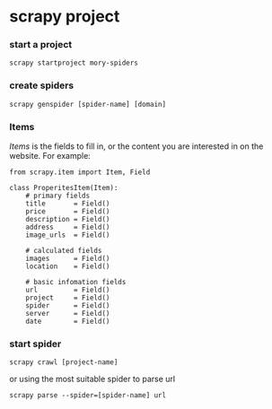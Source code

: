 # scrapy project


### start a project
```
scrapy startproject mory-spiders
```

### create spiders
```
scrapy genspider [spider-name] [domain]
```


### Items
*Items* is the fields to fill in, or the content you are interested in on the website. For example:
```
from scrapy.item import Item, Field

class ProperitesItem(Item):
    # primary fields
    title       = Field()
    price       = Field()
    description = Field()
    address     = Field()
    image_urls  = Field()

    # calculated fields
    images      = Field()
    location    = Field()

    # basic infomation fields
    url         = Field()
    project     = Field()
    spider      = Field()
    server      = Field()
    date        = Field()
```

### start spider
```
scrapy crawl [project-name]
```
or using the most suitable spider to parse url
```
scrapy parse --spider=[spider-name] url
```